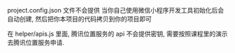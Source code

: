 
project.config.json 文件不会提供
  当你自己使用微信小程序开发工具初始化后会自动创建, 然后把你本项目的代码拷贝到你的项目即可

在 helper/apis.js 里面, 腾讯位置服务的 api 不会提供密钥, 需要按照课程里的演示去腾讯位置服务申请.
